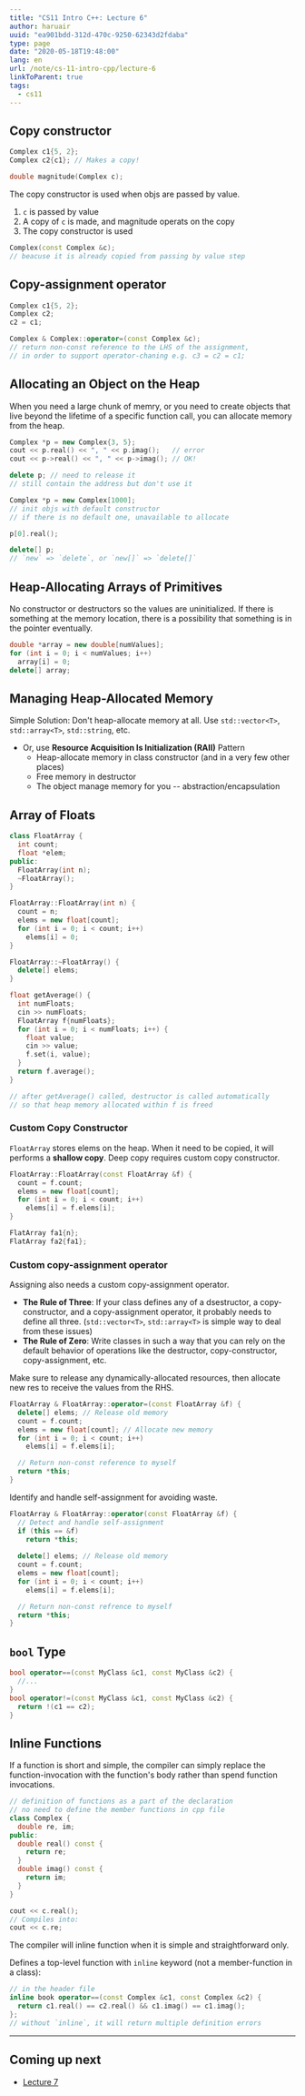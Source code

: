 ```yaml
---
title: "CS11 Intro C++: Lecture 6"
author: haruair
uuid: "ea901bdd-312d-470c-9250-62343d2fdaba"
type: page
date: "2020-05-18T19:48:00"
lang: en
url: /note/cs-11-intro-cpp/lecture-6
linkToParent: true
tags:
  - cs11
---
```


## Copy constructor

```cpp
Complex c1{5, 2};
Complex c2{c1}; // Makes a copy!
```

```cpp
double magnitude(Complex c);
```

The copy constructor is used when objs are passed by value.

1. `c` is passed by value
1. A copy of `c` is made, and magnitude operats on the copy
1. The copy constructor is used

```cpp
Complex(const Complex &c);
// beacuse it is already copied from passing by value step
```

## Copy-assignment operator

```cpp
Complex c1{5, 2};
Complex c2;
c2 = c1;
```

```cpp
Complex & Complex::operator=(const Complex &c);
// return non-const reference to the LHS of the assignment,
// in order to support operator-chaning e.g. c3 = c2 = c1;
```

## Allocating an Object on the Heap

When you need a large chunk of memry, or you need to create objects that live beyond the lifetime of a specific function call, you can allocate memory from the heap.

```cpp
Complex *p = new Complex{3, 5};
cout << p.real() << ", " << p.imag();   // error
cout << p->real() << ", " << p->imag(); // OK!

delete p; // need to release it
// still contain the address but don't use it
```

```cpp
Complex *p = new Complex[1000];
// init objs with default constructor
// if there is no default one, unavailable to allocate

p[0].real();

delete[] p;
// `new` => `delete`, or `new[]` => `delete[]`
```

## Heap-Allocating Arrays of Primitives

No constructor or destructors so the values are uninitialized. If there is something at the memory location, there is a possibility that something is in the pointer eventually.

```cpp
double *array = new double[numValues];
for (int i = 0; i < numValues; i++)
  array[i] = 0;
delete[] array;
```

## Managing Heap-Allocated Memory

Simple Solution: Don't heap-allocate memory at all. Use `std::vector<T>`, `std::array<T>`, `std::string`, etc.

- Or, use **Resource Acquisition Is Initialization (RAII)** Pattern
  - Heap-allocate memory in class constructor (and in a very few other places)
  - Free memory in destructor
  - The object manage memory for you -- abstraction/encapsulation

## Array of Floats

```cpp
class FloatArray {
  int count;
  float *elem;
public:
  FloatArray(int n);
  ~FloatArray();
}

FloatArray::FloatArray(int n) {
  count = n;
  elems = new float[count];
  for (int i = 0; i < count; i++)
    elems[i] = 0;
}

FloatArray::~FloatArray() {
  delete[] elems;
}

float getAverage() {
  int numFloats;
  cin >> numFloats;
  FloatArray f{numFloats};
  for (int i = 0; i < numFloats; i++) {
    float value;
    cin >> value;
    f.set(i, value);
  }
  return f.average();
}

// after getAverage() called, destructor is called automatically
// so that heap memory allocated within f is freed
```

### Custom Copy Constructor

`FloatArray` stores elems on the heap. When it need to be copied, it will performs a **shallow copy**. Deep copy requires custom copy constructor.

```cpp
FloatArray::FloatArray(const FloatArray &f) {
  count = f.count;
  elems = new float[count];
  for (int i = 0; i < count; i++)
    elems[i] = f.elems[i];
}

FlatArray fa1{n};
FlatArray fa2{fa1};
```

### Custom copy-assignment operator

Assigning also needs a custom copy-assignment operator.

- **The Rule of Three**: If your class defines any of a dsestructor, a copy-constructor, and a copy-assignment operator, it probably needs to define all three. (`std::vector<T>`, `std::array<T>` is simple way to deal from these issues)
- **The Rule of Zero**: Write classes in such a way that you can rely on the default behavior of operations like the destructor, copy-constructor, copy-assignment, etc.

Make sure to release any dynamically-allocated resources, then allocate new res to receive the values from the RHS.

```cpp
FloatArray & FloatArray::operator=(const FloatArray &f) {
  delete[] elems; // Release old memory
  count = f.count;
  elems = new float[count]; // Allocate new memory
  for (int i = 0; i < count; i++)
    elems[i] = f.elems[i];

  // Return non-const reference to myself
  return *this;
}
```

Identify and handle self-assignment for avoiding waste.

```cpp
FloatArray & FloatArray::operator(const FloatArray &f) {
  // Detect and handle self-assignment
  if (this == &f)
    return *this;
  
  delete[] elems; // Release old memory
  count = f.count;
  elems = new float[count];
  for (int i = 0; i < count; i++)
    elems[i] = f.elems[i];

  // Return non-const refrence to myself
  return *this;
}
```

## `bool` Type

```cpp
bool operator==(const MyClass &c1, const MyClass &c2) {
  //...
}
bool operator!=(const MyClass &c1, const MyClass &c2) {
  return !(c1 == c2);
}
```

## Inline Functions

If a function is short and simple, the compiler can simply replace the function-invocation with the function's body rather than spend function invocations.

```cpp
// definition of functions as a part of the declaration
// no need to define the member functions in cpp file
class Complex {
  double re, im;
public:
  double real() const {
    return re;
  }
  double imag() const {
    return im;
  }
}

cout << c.real();
// Compiles into:
cout << c.re;
```

The compiler will inline function when it is simple and straightforward only.

Defines a top-level function with `inline` keyword (not a member-function in a class):

```cpp
// in the header file
inline book operator==(const Complex &c1, const Complex &c2) {
  return c1.real() == c2.real() && c1.imag() == c1.imag();
};
// without `inline`, it will return multiple definition errors
```

---

## Coming up next


- [Lecture 7](/note/cs-11-intro-cpp/lecture-7)
